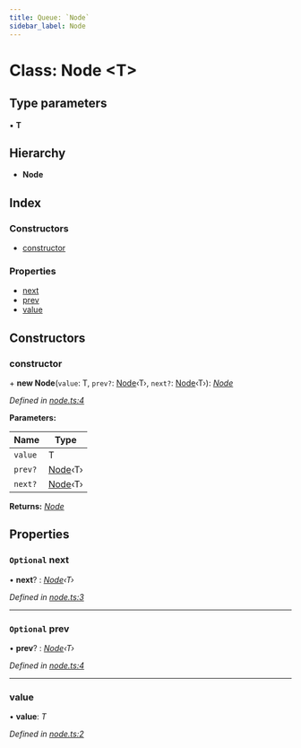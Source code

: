 ```yaml
---
title: Queue: `Node`
sidebar_label: Node
---
```


# Class: Node <**T**>

## Type parameters

▪ **T**

## Hierarchy

* **Node**

## Index

### Constructors

* [constructor](node.md#constructor)

### Properties

* [next](node.md#optional-next)
* [prev](node.md#optional-prev)
* [value](node.md#value)

## Constructors

###  constructor

\+ **new Node**(`value`: T, `prev?`: [Node](node.md)‹T›, `next?`: [Node](node.md)‹T›): *[Node](node.md)*

*Defined in [node.ts:4](https://github.com/terascope/teraslice/blob/d8feecc03/packages/queue/src/node.ts#L4)*

**Parameters:**

Name | Type |
------ | ------ |
`value` | T |
`prev?` | [Node](node.md)‹T› |
`next?` | [Node](node.md)‹T› |

**Returns:** *[Node](node.md)*

## Properties

### `Optional` next

• **next**? : *[Node](node.md)‹T›*

*Defined in [node.ts:3](https://github.com/terascope/teraslice/blob/d8feecc03/packages/queue/src/node.ts#L3)*

___

### `Optional` prev

• **prev**? : *[Node](node.md)‹T›*

*Defined in [node.ts:4](https://github.com/terascope/teraslice/blob/d8feecc03/packages/queue/src/node.ts#L4)*

___

###  value

• **value**: *T*

*Defined in [node.ts:2](https://github.com/terascope/teraslice/blob/d8feecc03/packages/queue/src/node.ts#L2)*
